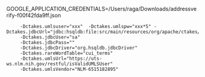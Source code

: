 


GOOGLE_APPLICATION_CREDENTIALS=/Users/raga/Downloads/addressverify-f00f42fda9ff.json



 <property key="jdbcDriver" value="org.hsqldb.jdbcDriver"/>
         <property key="jdbcUrl" value="jdbc:hsqldb:file:src/main/resources/org/apache/ctakes/dictionary/lookup/fast/sno_rx_16ab/sno_rx_16ab"/>
         <property key="jdbcUser" value="sa"/>
         <property key="jdbcPass" value=""/>
         <property key="rareWordTable" value="cui_terms"/>
         <property key="umlsUrl" value="https://uts-ws.nlm.nih.gov/restful/isValidUMLSUser"/>
         <property key="umlsVendor" value="NLM-6515182895"/>
         <property key="umlsUser" value="CHANGE_ME"/>
         <property key="umlsPass" value="CHANGE_ME"/>



         -Dctakes.umlsuser="xxx"  -Dctakes.umlspw="xxx*5" -Dctakes.jdbcUrl="jdbc:hsqldb:file:src/main/resources/org/apache/ctakes/dictionary/lookup/fast/sno_rx_16ab/sno_rx_16ab"
         -Dctakes.jdbcUser="sa"
         -Dctakes.jdbcPass=""
         -Dctakes.jdbcDriver="org.hsqldb.jdbcDriver"
         -Dctakes.rareWordTable="cui_terms"
         -Dctakes.umlsUrl="https://uts-ws.nlm.nih.gov/restful/isValidUMLSUser"
         -Dctakes.umlsVendor="NLM-6515182895"

